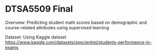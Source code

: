 # DTSA5509 Final
Overview:
Predicting student math scores based on demographic and course-related attributes using supervised learning

Dataset:
Using Kaggle dataset https://www.kaggle.com/datasets/spscientist/students-performance-in-exams




